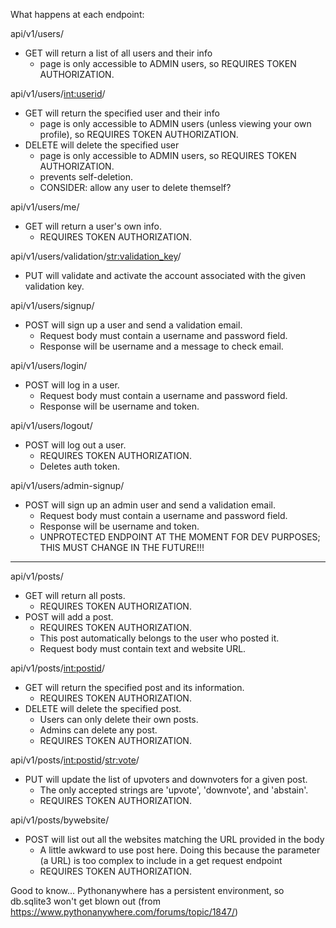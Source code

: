 What happens at each endpoint:

api/v1/users/
- GET will return a list of all users and their info 
    - page is only accessible to ADMIN users, so REQUIRES TOKEN AUTHORIZATION.

api/v1/users/<int:userid>/
- GET will return the specified user and their info 
    - page is only accessible to ADMIN users (unless viewing your own profile), so REQUIRES TOKEN AUTHORIZATION.
- DELETE will delete the specified user 
    - page is only accessible to ADMIN users, so REQUIRES TOKEN AUTHORIZATION.
    - prevents self-deletion.
    - CONSIDER: allow any user to delete themself?

api/v1/users/me/
- GET will return a user's own info.
    - REQUIRES TOKEN AUTHORIZATION. 

api/v1/users/validation/<str:validation_key>/
- PUT will validate and activate the account associated with the given validation key.

api/v1/users/signup/
- POST will sign up a user and send a validation email. 
    - Request body must contain a username and password field. 
    - Response will be username and a message to check email.

api/v1/users/login/
- POST will log in a user. 
    - Request body must contain a username and password field. 
    - Response will be username and token.

api/v1/users/logout/
- POST will log out a user. 
    - REQUIRES TOKEN AUTHORIZATION. 
    - Deletes auth token.

api/v1/users/admin-signup/
- POST will sign up an admin user and send a validation email. 
    - Request body must contain a username and password field. 
    - Response will be username and token.
    - UNPROTECTED ENDPOINT AT THE MOMENT FOR DEV PURPOSES; THIS MUST CHANGE IN THE FUTURE!!!

-----------------------------------------------------------------------

api/v1/posts/
- GET will return all posts.
    - REQUIRES TOKEN AUTHORIZATION.
- POST will add a post.
    - REQUIRES TOKEN AUTHORIZATION.
    - This post automatically belongs to the user who posted it.
    - Request body must contain text and website URL.

api/v1/posts/<int:postid>/
- GET will return the specified post and its information.
    - REQUIRES TOKEN AUTHORIZATION.
- DELETE will delete the specified post.
    - Users can only delete their own posts.
    - Admins can delete any post.
    - REQUIRES TOKEN AUTHORIZATION.

api/v1/posts/<int:postid>/<str:vote>/
- PUT will update the list of upvoters and downvoters for a given post.
    - The only accepted strings are 'upvote', 'downvote', and 'abstain'.
    - REQUIRES TOKEN AUTHORIZATION.

api/v1/posts/bywebsite/
- POST will list out all the websites matching the URL provided in the body
    - A little awkward to use post here. Doing this because the parameter (a URL) is too complex to include in a get request endpoint
    - REQUIRES TOKEN AUTHORIZATION.



Good to know...
Pythonanywhere has a persistent environment, so db.sqlite3 won't get blown out
(from https://www.pythonanywhere.com/forums/topic/1847/)

